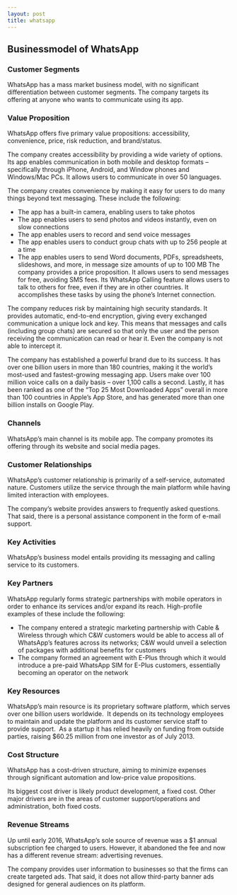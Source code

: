 ```yaml
---
layout: post
title: whatsapp
---
```


Businessmodel of WhatsApp
--------------------------

### Customer Segments

WhatsApp has a mass market business model, with no significant differentiation between customer segments. The company targets its offering at anyone who wants to communicate using its app.

### Value Proposition

WhatsApp offers five primary value propositions: accessibility, convenience, price, risk reduction, and brand/status.

The company creates accessibility by providing a wide variety of options. Its app enables communication in both mobile and desktop formats – specifically through iPhone, Android, and Window phones and Windows/Mac PCs. It allows users to communicate in over 50 languages.

The company creates convenience by making it easy for users to do many things beyond text messaging. These include the following:

 * The app has a built-in camera, enabling users to take photos
* The app enables users to send photos and videos instantly, even on slow connections
* The app enables users to record and send voice messages
* The app enables users to conduct group chats with up to 256 people at a time
* The app enables users to send Word documents, PDFs, spreadsheets, slideshows, and more, in message size amounts of up to 100 MB
 The company provides a price proposition. It allows users to send messages for free, avoiding SMS fees. Its WhatsApp Calling feature allows users to talk to others for free, even if they are in other countries. It accomplishes these tasks by using the phone’s Internet connection.

The company reduces risk by maintaining high security standards. It provides automatic, end-to-end encryption, giving every exchanged communication a unique lock and key. This means that messages and calls (including group chats) are secured so that only the user and the person receiving the communication can read or hear it. Even the company is not able to intercept it.

The company has established a powerful brand due to its success. It has over one billion users in more than 180 countries, making it the world’s most-used and fastest-growing messaging app. Users make over 100 million voice calls on a daily basis – over 1,100 calls a second. Lastly, it has been ranked as one of the “Top 25 Most Downloaded Apps” overall in more than 100 countries in Apple’s App Store, and has generated more than one billion installs on Google Play.

### Channels

WhatsApp’s main channel is its mobile app. The company promotes its offering through its website and social media pages.

### Customer Relationships

WhatsApp’s customer relationship is primarily of a self-service, automated nature. Customers utilize the service through the main platform while having limited interaction with employees.

The company’s website provides answers to frequently asked questions. That said, there is a personal assistance component in the form of e-mail support.

### Key Activities

WhatsApp’s business model entails providing its messaging and calling service to its customers.

### Key Partners

WhatsApp regularly forms strategic partnerships with mobile operators in order to enhance its services and/or expand its reach. High-profile examples of these include the following:

 * The company entered a strategic marketing partnership with Cable & Wireless through which C&W customers would be able to access all of WhatsApp’s features across its networks; C&W would unveil a selection of packages with additional benefits for customers
* The company formed an agreement with E-Plus through which it would introduce a pre-paid WhatsApp SIM for E-Plus customers, essentially becoming an operator on the network
 ### Key Resources

WhatsApp’s main resource is its proprietary software platform, which serves over one billion users worldwide.  It depends on its technology employees to maintain and update the platform and its customer service staff to provide support.  As a startup it has relied heavily on funding from outside parties, raising $60.25 million from one investor as of July 2013.

### Cost Structure

WhatsApp has a cost-driven structure, aiming to minimize expenses through significant automation and low-price value propositions.

Its biggest cost driver is likely product development, a fixed cost. Other major drivers are in the areas of customer support/operations and administration, both fixed costs.

### Revenue Streams

Up until early 2016, WhatsApp’s sole source of revenue was a $1 annual subscription fee charged to users. However, it abandoned the fee and now has a different revenue stream: advertising revenues.

The company provides user information to businesses so that the firms can create targeted ads. That said, it does not allow third-party banner ads designed for general audiences on its platform.
